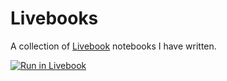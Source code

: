 # Livebooks

A collection of [Livebook](https://livebook.dev) notebooks I have written.

[![Run in Livebook](https://livebook.dev/badge/v1/pink.svg)](https://livebook.dev/run?url=https%3A%2F%2Fgithub.com%2Fthelazyprog%2Flivebooks%2Fblob%2Fmain%2Findex.livemd)

